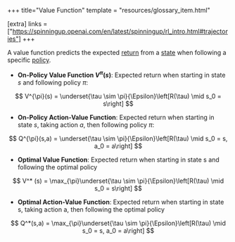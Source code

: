 +++
title="Value Function"
template = "resources/glossary_item.html"

[extra]
links = ["https://spinningup.openai.com/en/latest/spinningup/rl_intro.html#trajectories"]
+++

A value function predicts the expected <a href="#reward-and-return">return</a> from a <a href="#state">state</a> when following a specific <a href="#policy">policy</a>.

* **On-Policy Value Function $V^{\pi}(s)$**: Expected return when starting in state $s$ and following policy $\pi$:


$$
V^{\pi}(s) = \underset{\tau \sim \pi}{\Epsilon}\left[R(\tau) \mid s_0 = s\right]
$$

* **On-Policy Action-Value Function**: Expected return when starting in state $s$, taking action $a$, then following policy $\pi$:

$$
Q^{\pi}(s,a) = \underset{\tau \sim \pi}{\Epsilon}\left[R(\tau) \mid s_0 = s, a_0 = a\right]
$$

* **Optimal Value Function**: Expected return when starting in state s and following the optimal policy

$$
V^* (s) = \max_{\pi}\underset{\tau \sim \pi}{\Epsilon}\left[R(\tau) \mid s_0 = s\right]
$$

* **Optimal Action-Value Function**: Expected return when starting in state s, taking action a, then following the optimal policy

$$
Q^*(s,a) = \max_{\pi}\underset{\tau \sim \pi}{\Epsilon}\left[R(\tau) \mid s_0 = s, a_0 = a\right]
$$